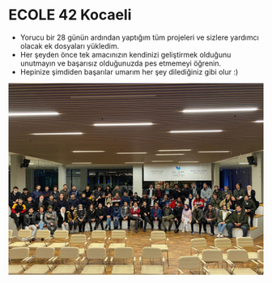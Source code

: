# ECOLE 42 Kocaeli

  - Yorucu bir 28 günün ardından yaptığım tüm projeleri ve sizlere yardımcı olacak ek dosyaları yükledim.
  - Her şeyden önce tek amacınızın kendinizi geliştirmek olduğunu unutmayın ve başarısız olduğunuzda pes etmemeyi öğrenin.
  - Hepinize şimdiden başarılar umarım her şey dilediğiniz gibi olur :)

![kocaeli](https://github.com/lujiangz/42-Kocaeli-Havuz/blob/84eb6cdba374833a51a5a630074e5a11caf1c647/kocaeli/ikincihavuz.jpg)
